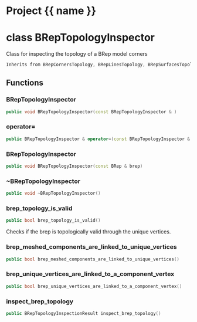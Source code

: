 <script setup>
import {useRoute} from 'vitepress'
const {path} = useRoute()
const tokens = path.split('/')
const words = tokens[2].split('-');
for (let i = 0; i < words.length; i++) {
    words[i] = words[i].charAt(0).toUpperCase() + words[i].slice(1);
    words[i] = words[i].replace('geode', 'Geode')
}
const name = words.join('-');
</script>
# Project {{ name }}

# class BRepTopologyInspector


 Class for inspecting the topology of a BRep model corners



```cpp
Inherits from BRepCornersTopology, BRepLinesTopology, BRepSurfacesTopology, BRepBlocksTopology
```



## Functions

### BRepTopologyInspector

```cpp
public void BRepTopologyInspector(const BRepTopologyInspector & )
```


### operator=

```cpp
public BRepTopologyInspector & operator=(const BRepTopologyInspector & )
```


### BRepTopologyInspector

```cpp
public void BRepTopologyInspector(const BRep & brep)
```


### ~BRepTopologyInspector

```cpp
public void ~BRepTopologyInspector()
```


### brep_topology_is_valid

```cpp
public bool brep_topology_is_valid()
```


 Checks if the brep is topologically valid through the unique vertices.

### brep_meshed_components_are_linked_to_unique_vertices

```cpp
public bool brep_meshed_components_are_linked_to_unique_vertices()
```


### brep_unique_vertices_are_linked_to_a_component_vertex

```cpp
public bool brep_unique_vertices_are_linked_to_a_component_vertex()
```


### inspect_brep_topology

```cpp
public BRepTopologyInspectionResult inspect_brep_topology()
```




